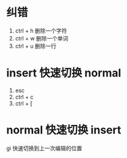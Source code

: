 # 纠错
1. ctrl + h 删除一个字符
2. ctrl + w 删除一个单词
3. ctrl + u 删除一行

# insert 快速切换 normal
1. esc
2. ctrl + c
3. ctrl + [

# normal 快速切换 insert
 gi 快速切换到上一次编辑的位置


